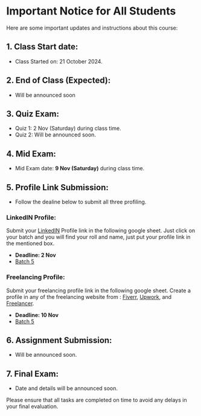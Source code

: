 # Important Notice for All Students

Here are some important updates and instructions about this course:

 ## 1. Class Start date:
- Class Started on: 21 October 2024.

 ## 2. End of Class (Expected):
- Will be announced soon

## 3. Quiz Exam:
- Quiz 1: 2 Nov (Saturday) during class time.
- Quiz 2: Will be announced soon.

## 4. Mid Exam:
- Mid Exam date: **9 Nov (Saturday)** during class time.


## 5. Profile Link Submission:
- Follow the dealine below to submit all three profiling.
### LinkedIN Profile:
Submit your [LinkedIN](https://bd.linkedin.com/) Profile link in the following google sheet. Just click on your batch and you will find your roll and name, just put your profile link in the mentioned box.

- **Deadline: 2 Nov**
- [Batch 5](https://docs.google.com/spreadsheets/d/1Nhtp9AlUe0RF9gb-roqnM3eB2Wh9SRwpNtaS-kyKIPw/edit?gid=0#gid=0)

### Freelancing Profile:
Submit your freelancing profile link in the following google sheet. Create a profile in any of the freelancing website from : [Fiverr](https://www.fiverr.com/),  [Upwork](https://www.upwork.com/), and [Freelancer](https://www.freelancer.com/?gad_source=1&gclid=EAIaIQobChMI8ZHJzaydiQMVUhCDAx3wchg-EAAYASAAEgJbXPD_BwE&ft_prog=ABL&ft_prog_id=617725303593).

- **Deadline: 10 Nov**
- [Batch 5](https://docs.google.com/spreadsheets/d/1Nhtp9AlUe0RF9gb-roqnM3eB2Wh9SRwpNtaS-kyKIPw/edit?gid=1801487781#gid=1801487781)


## 6. Assignment Submission:
- Will be announced soon.


## 7. Final Exam:
- Date and details will be announced soon.

Please ensure that all tasks are completed on time to avoid any delays in your final evaluation.